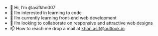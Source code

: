 - 👋 Hi, I’m @asifkhn007
- 👀 I’m interested in learning to code
- 🌱 I’m currently learning front-end web development
- 💞️ I’m looking to collaborate on responsive and attractive web designs
- 📫 How to reach me drop a mail at khan.asif@outlook.in

<!---
asifkhn007/asifkhn007 is a ✨ special ✨ repository because its `README.md` (this file) appears on your GitHub profile.
You can click the Preview link to take a look at your changes.
--->
